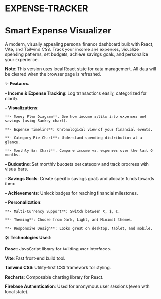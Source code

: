 # EXPENSE-TRACKER

# Smart Expense Visualizer 

A modern, visually appealing personal finance dashboard built with React, Vite, and Tailwind CSS. Track your income and expenses, visualize spending patterns, set budgets, achieve savings goals, and personalize your experience.

**Note**: This version uses local React state for data management. All data will be cleared when the browser page is refreshed.

✨ **Features**:

**- Income & Expense Tracking**: Log transactions easily, categorized for clarity.

**- Visualizations**:

    **- Money Flow Diagram**: See how income splits into expenses and savings (using Sankey chart).

    **- Expense Timeline**: Chronological view of your financial events.

    **- Category Pie Chart**: Understand spending distribution at a glance.

    **- Monthly Bar Chart**: Compare income vs. expenses over the last 6 months.

**- Budgeting**: Set monthly budgets per category and track progress with visual bars.

**- Savings Goals**: Create specific savings goals and allocate funds towards them.

**- Achievements**: Unlock badges for reaching financial milestones.

**- Personalization**:

    **- Multi-Currency Support**: Switch between ₹, $, €.

    **- Theming**: Choose from Dark, Light, and Minimal themes.

    **- Responsive Design**: Looks great on desktop, tablet, and mobile.

🛠️ **Technologies Used**:

**React**: JavaScript library for building user interfaces.

**Vite**: Fast front-end build tool.

**Tailwind CSS**: Utility-first CSS framework for styling.

**Recharts**: Composable charting library for React.

**Firebase Authentication**: Used for anonymous user sessions (even with local state).
